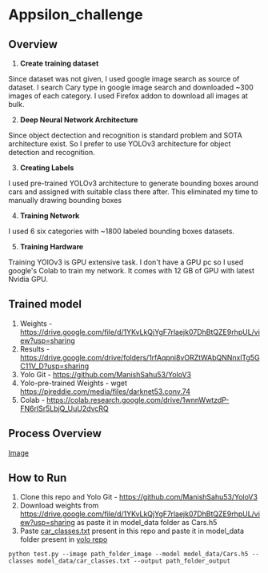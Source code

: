 # Appsilon_challenge
## Overview
1. **Create training dataset**

Since dataset was not given, I used google image search as source of dataset. I search Cary type in google image search and downloaded ~300 images of each category. I used Firefox addon to download all images at bulk.

2. **Deep Neural Network Architecture**

Since object dectection and recognition is standard problem and SOTA architecture exist. So I prefer to use YOLOv3 architecture for object detection and recognition.

3. **Creating Labels**

I used pre-trained YOLOv3 architecture to generate bounding boxes around cars and assigned with suitable class there after. This eliminated my time to manually drawing bounding boxes

4. **Training Network**

I used 6 six categories with ~1800 labeled bounding boxes datasets.

5. **Training Hardware**

Training YOlOv3 is GPU extensive task. I don't have a GPU pc so I used google's Colab to train my network. It comes with 12 GB of GPU with latest Nvidia GPU.


## Trained model
1. Weights - https://drive.google.com/file/d/1YKvLkQjYgF7rlaejk07DhBtQZE9rhpUL/view?usp=sharing
2. Results - https://drive.google.com/drive/folders/1rfAqpni8vORZtWAbQNNnxlTg5GC11V_D?usp=sharing
3. Yolo Git - https://github.com/ManishSahu53/YoloV3
4. Yolo-pre-trained Weights - wget https://pjreddie.com/media/files/darknet53.conv.74
5. Colab - https://colab.research.google.com/drive/1wnnWwtzdP-FN6rlSr5LbjQ_UuU2dvcRQ

## Process Overview
[Image](https://github.com/ManishSahu53/Appsilon_challenge/blob/master/Process%20Overview.png)
## How to Run
1. Clone this repo and Yolo Git - https://github.com/ManishSahu53/YoloV3
2. Download weights from https://drive.google.com/file/d/1YKvLkQjYgF7rlaejk07DhBtQZE9rhpUL/view?usp=sharing as paste it in model_data folder as Cars.h5
3. Paste [car_classes.txt](https://github.com/ManishSahu53/Appsilon_challenge/blob/master/car_classes.txt) present in this repo and paste it in model_data folder present in [yolo repo](https://github.com/ManishSahu53/YoloV3)

```
python test.py --image path_folder_image --model model_data/Cars.h5 --classes model_data/car_classes.txt --output path_folder_output
```
